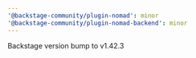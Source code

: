```yaml
---
'@backstage-community/plugin-nomad': minor
'@backstage-community/plugin-nomad-backend': minor
---
```


Backstage version bump to v1.42.3
